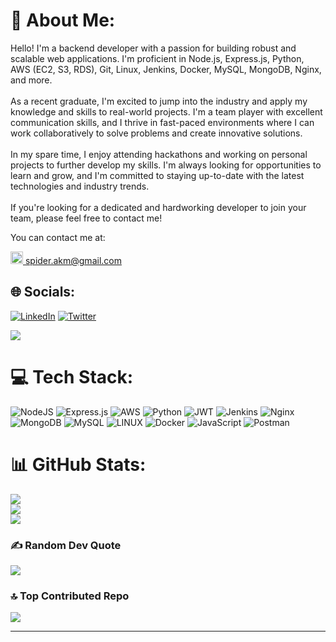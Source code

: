 # 💫 About Me:
Hello! I'm a backend developer with a passion for building robust and scalable web applications. I'm proficient in Node.js, Express.js, Python, AWS (EC2, S3, RDS), Git, Linux, Jenkins, Docker, MySQL, MongoDB, Nginx, and more.<br><br>As a recent graduate, I'm excited to jump into the industry and apply my knowledge and skills to real-world projects. I'm a team player with excellent communication skills, and I thrive in fast-paced environments where I can work collaboratively to solve problems and create innovative solutions.<br><br>In my spare time, I enjoy attending hackathons and working on personal projects to further develop my skills. I'm always looking for opportunities to learn and grow, and I'm committed to staying up-to-date with the latest technologies and industry trends.<br><br>If you're looking for a dedicated and hardworking developer to join your team, please feel free to contact me!

You can contact me at:

<a href="spider.akm@gmail.com"><img src="https://ssl.gstatic.com/ui/v1/icons/mail/rfr/logo_gmail_lockup_dark_1x.png" alt="Gmail Logo" width="20" height="auto"/> spider.akm@gmail.com</a>


## 🌐 Socials:
[![LinkedIn](https://img.shields.io/badge/LinkedIn-%230077B5.svg?logo=linkedin&logoColor=white)](https://linkedin.com/in/imashok) [![Twitter](https://img.shields.io/badge/Twitter-%231DA1F2.svg?logo=Twitter&logoColor=white)](https://twitter.com/SpiderAks) 

![](https://komarev.com/ghpvc/?username=your-github-username&color=blueviolet)
# 💻 Tech Stack:
![NodeJS](https://img.shields.io/badge/node.js-6DA55F?style=for-the-badge&logo=node.js&logoColor=white) ![Express.js](https://img.shields.io/badge/express.js-%23404d59.svg?style=for-the-badge&logo=express&logoColor=%2361DAFB) ![AWS](https://img.shields.io/badge/AWS-%23FF9900.svg?style=for-the-badge&logo=amazon-aws&logoColor=white) ![Python](https://img.shields.io/badge/python-3670A0?style=for-the-badge&logo=python&logoColor=ffdd54) ![JWT](https://img.shields.io/badge/JWT-black?style=for-the-badge&logo=JSON%20web%20tokens) ![Jenkins](https://img.shields.io/badge/jenkins-%232C5263.svg?style=for-the-badge&logo=jenkins&logoColor=white) ![Nginx](https://img.shields.io/badge/nginx-%23009639.svg?style=for-the-badge&logo=nginx&logoColor=white) ![MongoDB](https://img.shields.io/badge/MongoDB-%234ea94b.svg?style=for-the-badge&logo=mongodb&logoColor=white) ![MySQL](https://img.shields.io/badge/mysql-%2300f.svg?style=for-the-badge&logo=mysql&logoColor=white) ![LINUX](https://img.shields.io/badge/Linux-FCC624?style=for-the-badge&logo=linux&logoColor=black) ![Docker](https://img.shields.io/badge/docker-%230db7ed.svg?style=for-the-badge&logo=docker&logoColor=white) ![JavaScript](https://img.shields.io/badge/javascript-%23323330.svg?style=for-the-badge&logo=javascript&logoColor=%23F7DF1E)  ![Postman](https://img.shields.io/badge/Postman-FF6C37?style=for-the-badge&logo=postman&logoColor=white)
# 📊 GitHub Stats:
![](https://github-readme-stats.vercel.app/api/top-langs/?username=spiderakm&theme=vision-friendly-dark&hide_border=false&include_all_commits=true&count_private=false&layout=compact)<br>
![](https://github-readme-streak-stats.herokuapp.com/?user=spiderakm&theme=vision-friendly-dark&hide_border=false)<br/>
![](https://github-readme-stats.vercel.app/api?username=spiderakm&theme=vision-friendly-dark&hide_border=false&include_all_commits=true&count_private=false)<br/>





### ✍️ Random Dev Quote
![](https://quotes-github-readme.vercel.app/api?type=horizontal&theme=merko)

### 🔝 Top Contributed Repo
![](https://github-contributor-stats.vercel.app/api?username=spiderakm&limit=5&theme=oldie&combine_all_yearly_contributions=true)

---



